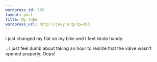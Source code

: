 ```yaml
--- 
wordpress_id: 303
layout: post
title: My Tube
wordpress_url: http://jevy.org/?p=303
---
```

I just changed my flat on my bike and I feel kinda handy.

.. I just feel dumb about taking an hour to realize that the valve wasn't opened properly.  Oops!
